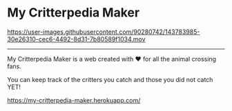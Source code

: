#  My Critterpedia Maker

https://user-images.githubusercontent.com/90280742/143783985-30e26310-cec6-4492-8d31-7b80589f1034.mov

---


My Critterpedia Maker is a web created with ❤️  for all the animal crossing fans. 

You can keep track of the critters you catch and those you did not catch YET!

https://my-critterpedia-maker.herokuapp.com/



